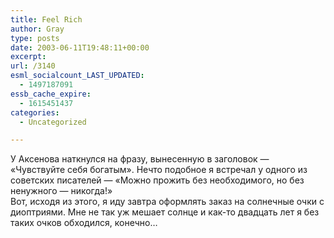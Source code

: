 ```yaml
---
title: Feel Rich
author: Gray
type: posts
date: 2003-06-11T19:48:11+00:00
excerpt:
url: /3140
esml_socialcount_LAST_UPDATED:
  - 1497187091
essb_cache_expire:
  - 1615451437
categories:
  - Uncategorized

---
```








У Аксенова наткнулся на фразу, вынесенную в заголовок &#8212; &#171;Чувствуйте себя богатым&#187;. Нечто подобное я встречал у одного из советских писателей &#8212; &#171;Можно прожить без необходимого, но без ненужного &#8212; никогда!&#187;  
Вот, исходя из этого, я иду завтра оформлять заказ на солнечные очки с диоптриями. Мне не так уж мешает солнце и как-то двадцать лет я без таких очков обходился, конечно&#8230;